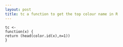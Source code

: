 ```yaml
---
layout: post
title: tc a function to get the top colour name in R
---
```


    tc <-
    function(x) {
    return (head(color.id(x),n=1))
    }